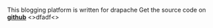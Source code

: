 This blogging platform is written for drapache
Get the source code on **[github](http://github.com/louissobel/blog.drapache)**
<>dfadf<>